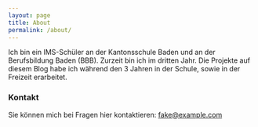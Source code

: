 ```yaml
---
layout: page
title: About
permalink: /about/
---
```


Ich bin ein IMS-Schüler an der Kantonsschule Baden und an der Berufsbildung Baden (BBB). Zurzeit bin ich im dritten Jahr. Die Projekte auf diesem Blog habe ich während den 3 Jahren in der Schule, sowie in der Freizeit erarbeitet. 

### Kontakt

Sie können mich bei Fragen hier kontaktieren: <fake@example.com>
